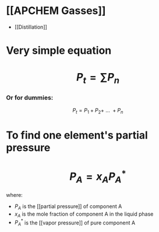 # [[APCHEM Gasses]]
- [[Distillation]]


# Very simple equation

# $$P_{t}=\sum P_{n}$$
### Or for dummies:
 $$P_{t} = P_{1}+P_{2}+\ ...\ + P_{n}$$
# To find one element's partial pressure
# $$P_A = x_A P_A^*$$
where:

* $P_A$ is the [[partial pressure]] of component A
* $x_A$ is the mole fraction of component A in the liquid phase
* $P_A^*$ is the [[vapor pressure]] of pure component A